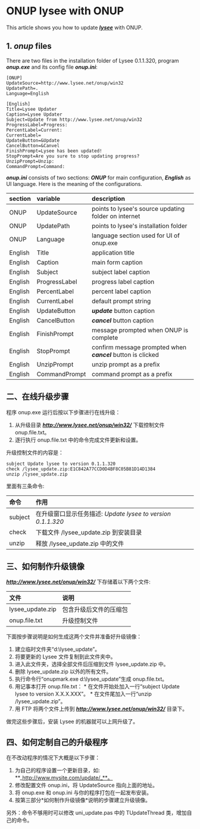 # ONUP lysee with ONUP #

This article shows you how to update **_[lysee](http://www.lysee.net/)_** with ONUP.

## 1. **_onup_** files ##

There are two files in the installation folder of Lysee 0.1.1.320, program **_onup.exe_** and its config file **_onup.ini_**:

```
[ONUP]
UpdateSource=http://www.lysee.net/onup/win32
UpdatePath=.
Language=English

[English]
Title=Lysee Updater
Caption=Lysee Updater
Subject=Update from http://www.lysee.net/onup/win32
ProgressLabel=Progress:
PercentLabel=Current:
CurrentLabel=
UpdateButton=&Update
CancelButton=&Canvel
FinishPrompt=Lysee has been updated!
StopPrompt=Are you sure to stop updating progress?
UnzipPrompt=Unzip:
CommandPrompt=Command:
```

**_onup.ini_** consists of two sections: **_ONUP_** for main configuration, **_English_** as UI language.
Here is the meaning of the configurations.

| **section** | **variable** | **description** |
|:------------|:-------------|:----------------|
| ONUP        | UpdateSource | points to lysee's source updating folder on internet |
| ONUP        | UpdatePath   | points to lysee's installation folder |
| ONUP        | Language     | language section used for UI of onup.exe |
| English     | Title        | application title |
| English     | Caption      | main form caption |
| English     | Subject      | subject label caption |
| English     | ProgressLabel | progress label caption |
| English     | PercentLabel  | percent label caption |
| English     | CurrentLabel  | default prompt string |
| English     | UpdateButton  | **_update_** button caption |
| English     | CancelButton  | **_cancel_** button caption |
| English     | FinishPrompt  | message prompted when ONUP is complete |
| English     | StopPrompt    | confirm message prompted when **_cancel_** button is clicked |
| English     | UnzipPrompt   | unzip prompt as a prefix |
| English     | CommandPrompt | command prompt as a prefix |

## 二、在线升级步骤 ##

程序 onup.exe 运行后按以下步骤进行在线升级：

  1. 从升级目录 **_http://www.lysee.net/onup/win32/_** 下载控制文件 onup.file.txt。
  1. 逐行执行 onup.file.txt 中的命令完成文件更新和设置。

升级控制文件的内容是：

```
subject Update lysee to version 0.1.1.320
check /lysee_update.zip:E1C842A77CCD0D4BF8C05B81D14D1384
unzip /lysee_update.zip
```

里面有三条命令:

| **命令** | **作用** |
|:-------|:-------|
| subject   | 在升级窗口显示任务描述: _Update lysee to version 0.1.1.320_ |
| check     | 下载文件 /lysee\_update.zip 到安装目录 |
| unzip     | 释放 /lysee\_update.zip 中的文件 |

## 三、如何制作升级镜像 ##

**_http://www.lysee.net/onup/win32/_** 下存储着以下两个文件:

| **文件**           | **说明** |
|:-----------------|:-------|
| lysee\_update.zip | 包含升级后文件的压缩包 |
| onup.file.txt    | 升级控制文件 |

下面按步骤说明是如何生成这两个文件并准备好升级镜像：

  1. 建立临时文件夹“d:\lysee\_update”。
  1. 将要更新的 Lysee 文件复制到此文件夹中。
  1. 进入此文件夹，选择全部文件后压缩到文件 lysee\_update.zip 中。
  1. 删除 lysee\_update.zip 以外的所有文件。
  1. 执行命令行“onupmark.exe d:\lysee\_update”生成 onup.file.txt。
  1. 用记事本打开 onup.file.txt：
    * 在文件开始处加入一行“subject Update lysee to version X.X.X.XXX”。
    * 在文件尾加入一行“unzip /lysee\_update.zip”。
  1. 用 FTP 将两个文件上传到 **_http://www.lysee.net/onup/win32/_** 目录下。

做完这些步骤后，安装 Lysee 的机器就可以上网升级了。

## 四、如何定制自己的升级程序 ##

在不改动程序的情况下大概是以下步骤：

  1. 为自己的程序设置一个更新目录，如: **_http://www.mysite.com/update/_**。
  1. 修改配置文件 onup.ini，将 UpdateSource 指向上面的地址。
  1. 将 onup.exe 和 onup.ini 与你的程序打包在一起发布安装。
  1. 按第三部分\*如何制作升级镜像\*说明的步骤建立升级镜像。

另外：命令不够用时可以修改 uni\_update.pas 中的 TUpdateThread 类，增加自己的命令。